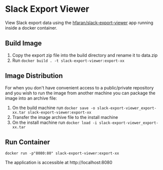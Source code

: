 # Slack Export Viewer

View Slack export data using the [hfaran/slack-export-viewer](https://github.com/hfaran/slack-export-viewer) app running inside a docker container.

## Build Image

1. Copy the export zip file into the build directory and rename it to data.zip
2. Run `docker build . -t slack-export-viewer:export-xx` 

## Image Distribution

For when you don't have convenient access to a public/private repository and you wish to run the image from another machine you can package the image into an archive file:

1. On the build machine run `docker save -o slack-export-viewer_export-xx.tar slack-export-viewer:export-xx`
2. Transfer the image archive file to the install machine
3. On the install machine run `docker load -i slack-export-viewer_export-xx.tar`

## Run Container

```
docker run -p"8080:80" slack-export-viewer:export-xx
```

The application is accessible at http://localhost:8080
